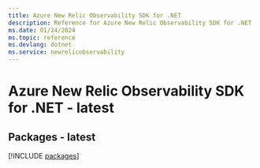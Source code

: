 ```yaml
---
title: Azure New Relic Observability SDK for .NET
description: Reference for Azure New Relic Observability SDK for .NET
ms.date: 01/24/2024
ms.topic: reference
ms.devlang: dotnet
ms.service: newrelicobservability
---
```

# Azure New Relic Observability SDK for .NET - latest
## Packages - latest
[!INCLUDE [packages](new-relic-observability-index.md)]
